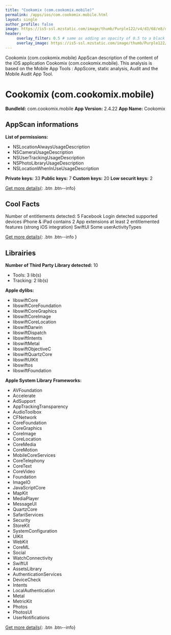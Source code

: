 ```yaml
---
title: "Cookomix (com.cookomix.mobile)"
permalink: /apps/ios/com.cookomix.mobile.html
layout: single
author_profile: false
image: https://is5-ssl.mzstatic.com/image/thumb/Purple122/v4/d3/68/e8/d368e8e6-e471-579d-edbf-a2abadfff56a/AppIcon-0-0-1x_U007emarketing-0-0-0-7-0-0-sRGB-0-0-0-GLES2_U002c0-512MB-85-220-0-0.png/512x512bb.jpg
header: 
     overlay_filter: 0.5 # same as adding an opacity of 0.5 to a black background
     overlay_image: https://is5-ssl.mzstatic.com/image/thumb/Purple122/v4/d3/68/e8/d368e8e6-e471-579d-edbf-a2abadfff56a/AppIcon-0-0-1x_U007emarketing-0-0-0-7-0-0-sRGB-0-0-0-GLES2_U002c0-512MB-85-220-0-0.png/512x512bb.jpg
---
```

Cookomix (com.cookomix.mobile) AppScan description of the content of the iOS application Cookomix (com.cookomix.mobile). This analysis is based on the Mobile App Tools : AppScore, static analysis, Audit and the Mobile Audit App Tool.

# Cookomix (com.cookomix.mobile)

**BundleId:** com.cookomix.mobile
**App Version:** 2.4.22
**App Name:** Cookomix


## AppScan informations 

**List of permissions:** 
- NSLocationAlwaysUsageDescription
- NSCameraUsageDescription
- NSUserTrackingUsageDescription
- NSPhotoLibraryUsageDescription
- NSLocationWhenInUseUsageDescription
  
  
**Private keys:** 33
**Public keys:** 7
**Custom keys:** 20
**Low securit keys:** 2
  
[Get more details](/pricing.html){: .btn .btn--info}

## Cool Facts

Number of entitlements detected: 5
Facebook Login detected
supported devices iPhone & iPad
contains 2 App extensions
at least 2 entitlemented features (strong iOS integration)
SwiftUI
Some userActivityTypes
  
[Get more details](/pricing.html){: .btn .btn--info }

## Librairies 
**Number of Third Party Library detected:** 10
- Tools: 3 lib(s)
- Tracking: 2 lib(s)


**Apple dylibs:**
- libswiftCore
- libswiftCoreFoundation
- libswiftCoreGraphics
- libswiftCoreImage
- libswiftCoreLocation
- libswiftDarwin
- libswiftDispatch
- libswiftIntents
- libswiftMetal
- libswiftObjectiveC
- libswiftQuartzCore
- libswiftUIKit
- libswiftos
- libswiftFoundation


**Apple System Library Frameworks:**
- AVFoundation
- Accelerate
- AdSupport
- AppTrackingTransparency
- AudioToolbox
- CFNetwork
- CoreFoundation
- CoreGraphics
- CoreImage
- CoreLocation
- CoreMedia
- CoreMotion
- MobileCoreServices
- CoreTelephony
- CoreText
- CoreVideo
- Foundation
- ImageIO
- JavaScriptCore
- MapKit
- MediaPlayer
- MessageUI
- QuartzCore
- SafariServices
- Security
- StoreKit
- SystemConfiguration
- UIKit
- WebKit
- CoreML
- Social
- WatchConnectivity
- SwiftUI
- AssetsLibrary
- AuthenticationServices
- DeviceCheck
- Intents
- LocalAuthentication
- Metal
- MetricKit
- Photos
- PhotosUI
- UserNotifications


  
[Get more details](/pricing.html){: .btn .btn--info}

